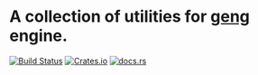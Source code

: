 # A collection of utilities for [geng](https://github.com/geng-engine/geng) engine.

[![Build Status](https://github.com/nertsal/geng_utils/actions/workflows/test.yml/badge.svg)](https://github.com/Nertsal/geng_utils/actions)
[![Crates.io](https://img.shields.io/crates/v/geng-utils)](https://crates.io/crates/geng-utils)
[![docs.rs](https://img.shields.io/docsrs/geng-utils)](https://docs.rs/geng-utils)
